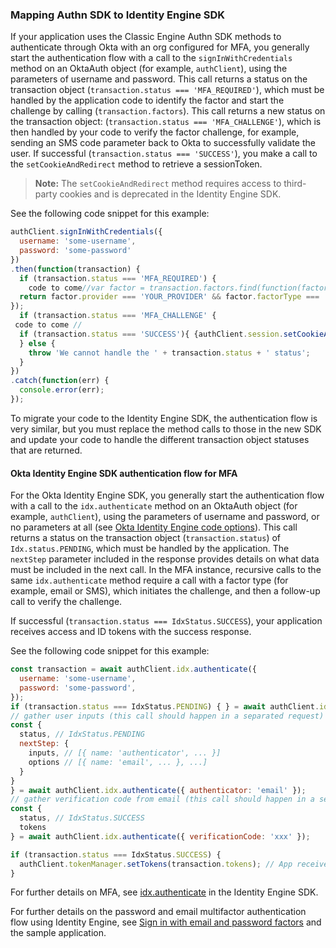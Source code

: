 ### Mapping Authn SDK to Identity Engine SDK


If your application uses the Classic Engine Authn SDK methods to authenticate through Okta with an org configured for MFA, you generally start the authentication flow with a call to the `signInWithCredentials` method on an OktaAuth object (for example, `authClient`), using the parameters of username and password. This call returns a status on the transaction object (`transaction.status === 'MFA_REQUIRED'`), which must be handled by the application code to identify the factor and start the challenge by calling (`transaction.factors`). This call returns a new status on the transaction object: (`transaction.status === 'MFA_CHALLENGE'`), which is then handled by your code to verify the factor challenge, for example, sending an SMS code parameter back to Okta to successfully validate the user. If successful (`transaction.status === 'SUCCESS'`), you make a call to the `setCookieAndRedirect` method to retrieve a sessionToken.

>**Note:** The `setCookieAndRedirect` method requires access to third-party cookies and is deprecated in the Identity Engine SDK.

See the following code snippet for this example:

```JavaScript
authClient.signInWithCredentials({
  username: 'some-username',
  password: 'some-password'
})
.then(function(transaction) {
  if (transaction.status === 'MFA_REQUIRED') {
    code to come//var factor = transaction.factors.find(function(factor) {
  return factor.provider === 'YOUR_PROVIDER' && factor.factorType === 'yourFactorType';
});
  if (transaction.status === 'MFA_CHALLENGE' {
 code to come //
  if (transaction.status === 'SUCCESS'){ {authClient.session.setCookieAndRedirect(transaction.sessionToken); // Sets a cookie on redirect
  } else {
    throw 'We cannot handle the ' + transaction.status + ' status';
  }
})
.catch(function(err) {
  console.error(err);
});

```

To migrate your code to the Identity Engine SDK, the authentication flow is very similar, but you must replace the method calls to those in the new SDK and update your code to handle the different transaction object statuses that are returned.

#### Okta Identity Engine SDK authentication flow for MFA

For the Okta Identity Engine SDK, you generally start the authentication flow with a call to the `idx.authenticate` method on an OktaAuth object (for example, `authClient`), using the parameters of username and password, or no parameters at all (see [Okta Identity Engine code options]()). This call returns a status on the transaction object (`transaction.status`) of `Idx.status.PENDING`, which must be handled by the application. The `nextStep` parameter included in the response provides details on what data must be included in the next call. In the MFA instance, recursive calls to the same `idx.authenticate` method require a call with a factor type (for example, email or SMS), which initiates the challenge, and then a follow-up call to verify the challenge.

If successful (`transaction.status === IdxStatus.SUCCESS`), your application receives access and ID tokens with the success response.

See the following code snippet for this example:

```JavaScript
const transaction = await authClient.idx.authenticate({ 
  username: 'some-username',
  password: 'some-password',
});
if (transaction.status === IdxStatus.PENDING) { } = await authClient.idx.authenticate();
// gather user inputs (this call should happen in a separated request)
const { 
  status, // IdxStatus.PENDING
  nextStep: { 
    inputs, // [{ name: 'authenticator', ... }]
    options // [{ name: 'email', ... }, ...]
  }
}
} = await authClient.idx.authenticate({ authenticator: 'email' });
// gather verification code from email (this call should happen in a separated request)
const {
  status, // IdxStatus.SUCCESS
  tokens
} = await authClient.idx.authenticate({ verificationCode: 'xxx' });

if (transaction.status === IdxStatus.SUCCESS) {
  authClient.tokenManager.setTokens(transaction.tokens); // App receives tokens directly
}

```

For further details on MFA, see [idx.authenticate](https://github.com/okta/okta-auth-js/blob/master/docs/idx.md#idxauthenticate) in the Identity Engine SDK.

For further details on the password and email multifactor authentication flow using Identity Engine, see [Sign in with email and password factors](/docs/guides/oie-embedded-sdk-use-case-sign-in-pwd-email/nodejs/main/) and the sample application.
